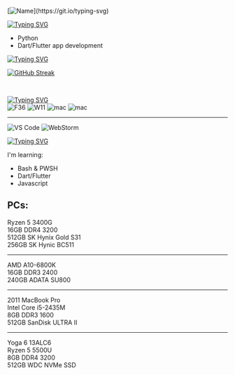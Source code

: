 [![Name](https://readme-typing-svg.demolab.com?font=Consolas&size=35&pause=1000&color=0FF700&width=435&lines=Hi%2C+I'm+Tejas+Raman!)](https://git.io/typing-svg)


[![Typing SVG](https://readme-typing-svg.demolab.com?font=Consolas&color=00dab9&pause=1000&width=435&lines=I'm+working+on%3A)](https://git.io/typing-svg)
- Python
- Dart/Flutter app development

[![Typing SVG](https://readme-typing-svg.demolab.com?font=Consolas&color=07da00&pause=1000&width=435&lines=Stats%3A)](https://git.io/typing-svg)
<br>

[![GitHub Streak](https://streak-stats.demolab.com?user=tejasraman&theme=ayu-mirage&type=png&background=45%2C001D08%2C00193E)](https://git.io/streak-stats)

<br>

[![Typing SVG](https://readme-typing-svg.demolab.com?font=Consolas&color=ffe000&pause=1000&width=435&lines=OS+%26+Tools%3A)](https://git.io/typing-svg)
<br>
![F36](https://img.shields.io/badge/OS-Fedora%20KDE%2038-orange?style=flat-square&logo=fedora)
![W11](https://img.shields.io/badge/OS-Windows%2011-blueviolet?style=flat-square&logo=windows11)
![mac](https://img.shields.io/badge/OS-macOS%2013-red?style=flat-square&logo=apple)
![mac](https://img.shields.io/badge/OS-macOS%2011-red?style=flat-square&logo=apple)
<hr>

![VS Code](https://img.shields.io/badge/IDE-VSCode-%23007ACC?style=flat-square&logo=Visual-studio-code)
![WebStorm](https://img.shields.io/badge/IDE-WebStorm-blueviolet?style=flat-square&logo=webstorm&color=00ced8)

[![Typing SVG](https://readme-typing-svg.demolab.com?font=Consolas&pause=1000&color=de0000&width=435&lines=Programming+Languages%3A)](https://git.io/typing-svg)

I'm learning:
- Bash & PWSH
- Dart/Flutter
- Javascript

## PCs:
Ryzen 5 3400G <br>
16GB DDR4 3200 <br>
512GB SK Hynix Gold S31 <br>
256GB SK Hynic BC511 <br>

<hr>

AMD A10-6800K <br>
16GB DDR3 2400 <br>
240GB ADATA SU800 <br>

<hr>

2011 MacBook Pro <br>
Intel Core i5-2435M <br>
8GB DDR3 1600 <br>
512GB SanDisk ULTRA II <br>

<hr>

Yoga 6 13ALC6 <br>
Ryzen 5 5500U <br>
8GB DDR4 3200 <br>
512GB WDC NVMe SSD <br>
